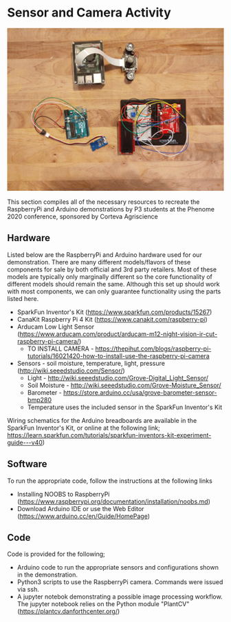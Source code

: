 
# Sensor and Camera Activity

![](./images/All_Sensor.jpg)

This section compiles all of the necessary resources to recreate the RaspberryPi and Arduino demonstrations by P3 students at the Phenome 2020 conference, sponsored by Corteva Agriscience

## Hardware
Listed below are the RaspberryPi and Arduino hardware used for our demonstration. There are many different models/flavors of these components 
for sale by both official and 3rd party retailers. Most of these models are typically only marginally different so the core functionality of different models should remain the same. Although this set up should work with most components, we can only guarantee functionality using
the parts listed here.

* SparkFun Inventor's Kit  (https://www.sparkfun.com/products/15267)
* CanaKit Raspberry Pi 4 Kit (https://www.canakit.com/raspberry-pi)
* Arducam Low Light Sensor (https://www.arducam.com/product/arducam-m12-night-vision-ir-cut-raspberry-pi-camera/)
  * TO INSTALL CAMERA - https://thepihut.com/blogs/raspberry-pi-tutorials/16021420-how-to-install-use-the-raspberry-pi-camera
* Sensors  - soil moisture, temperature, light, pressure  (http://wiki.seeedstudio.com/Sensor/)
  * Light - http://wiki.seeedstudio.com/Grove-Digital_Light_Sensor/
  * Soil Moisture - http://wiki.seeedstudio.com/Grove-Moisture_Sensor/
  * Barometer - https://store.arduino.cc/usa/grove-barometer-sensor-bmp280
  * Temperature uses the included sensor in the SparkFun Inventor's Kit

Wiring schematics for the Arduino breadboards are available in the SparkFun Inventor's Kit, or online at the following link; https://learn.sparkfun.com/tutorials/sparkfun-inventors-kit-experiment-guide---v40)

## Software
To run the appropriate code, follow the instructions at the following links
* Installing NOOBS to RaspberryPi (https://www.raspberrypi.org/documentation/installation/noobs.md)
* Download Arduino IDE or use the Web Editor (https://www.arduino.cc/en/Guide/HomePage)

## Code
Code is provided for the following;
+ Arduino code to run the appropriate sensors and configurations shown in the demonstration.
+ Python3 scripts to use the RaspberryPi camera. Commands were issued via ssh.
+ A jupyter notebok demonstrating a possible image processing workflow. The jupyter notebook relies on the Python module "PlantCV" (https://plantcv.danforthcenter.org/)

 
